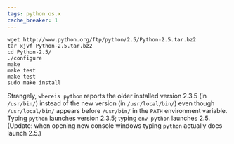 ```yaml
---
tags: python os.x
cache_breaker: 1
---
```


    wget http://www.python.org/ftp/python/2.5/Python-2.5.tar.bz2
    tar xjvf Python-2.5.tar.bz2 
    cd Python-2.5/
    ./configure
    make
    make test
    make test
    sudo make install

Strangely, `whereis python` reports the older installed version 2.3.5 (in `/usr/bin/`) instead of the new version (in `/usr/local/bin/`) even though `/usr/local/bin/` appears before `/usr/bin/` in the `PATH` environment variable. Typing `python` launches version 2.3.5; typing `env python` launches 2.5. (Update: when opening new console windows typing `python` actually does launch 2.5.)
